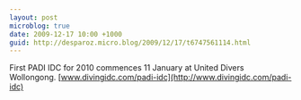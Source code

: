 ```yaml
---
layout: post
microblog: true
date: 2009-12-17 10:00 +1000
guid: http://desparoz.micro.blog/2009/12/17/t6747561114.html
---
```

First PADI IDC for 2010 commences 11 January at United Divers Wollongong. [www.divingidc.com/padi-idc](http://www.divingidc.com/padi-idc)
